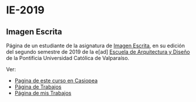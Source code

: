 # **IE-2019**

## **Imagen Escrita** 

Página de un estudiante de la asignatura de [Imagen Escrita](https://wiki.ead.pucv.cl/Imagen_Escrita), en su edición del segundo semestre de 2019 de la e[ad] [Escuela de Arquitectura y Diseño](https://www.ead.pucv.cl/) de la Pontificia Universidad Católica de Valparaíso.

Ver:
* [Pagina de este curso en Casiopea](https://wiki.ead.pucv.cl/Imagen_Escrita_2019)
* [Página de Trabajos](https://hspencer.github.io/IE-2019/)
* [Página de mis Trabajos](https://agoldrine.github.io/Portafolio/)
